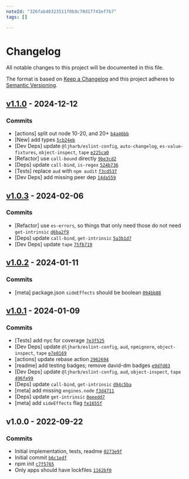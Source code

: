```yaml
---
noteId: "326fab40323511f0b9c70d17743ef7b7"
tags: []

---
```


# Changelog

All notable changes to this project will be documented in this file.

The format is based on [Keep a Changelog](https://keepachangelog.com/en/1.0.0/)
and this project adheres to [Semantic Versioning](https://semver.org/spec/v2.0.0.html).

## [v1.1.0](https://github.com/ljharb/safe-regex-test/compare/v1.0.3...v1.1.0) - 2024-12-12

### Commits

- [actions] split out node 10-20, and 20+ [`b4a46bb`](https://github.com/ljharb/safe-regex-test/commit/b4a46bb30542251df8051aec52561ce2bb162f85)
- [New] add types [`5cb24eb`](https://github.com/ljharb/safe-regex-test/commit/5cb24eb6d074fdae200446e172f1ab485460c34e)
- [Dev Deps] update `@ljharb/eslint-config`, `auto-changelog`, `es-value-fixtures`, `object-inspect`, `tape` [`e225ca0`](https://github.com/ljharb/safe-regex-test/commit/e225ca081b77ea105b5e913a00473066efeb471d)
- [Refactor] use `call-bound` directly [`9be3cd2`](https://github.com/ljharb/safe-regex-test/commit/9be3cd2f390f23c0075ec93e5abdace0ee5d9d9d)
- [Deps] update `call-bind`, `is-regex` [`524b736`](https://github.com/ljharb/safe-regex-test/commit/524b73677e16de9dde27dfb8f30ac4760071bbda)
- [Tests] replace `aud` with `npm audit` [`f3cd537`](https://github.com/ljharb/safe-regex-test/commit/f3cd5379e48152daeb51fdd09e15d3ec74797761)
- [Dev Deps] add missing peer dep [`14da559`](https://github.com/ljharb/safe-regex-test/commit/14da559a0620b99a262ab9610dba13720915360f)

## [v1.0.3](https://github.com/ljharb/safe-regex-test/compare/v1.0.2...v1.0.3) - 2024-02-06

### Commits

- [Refactor] use `es-errors`, so things that only need those do not need `get-intrinsic` [`d6ba2f9`](https://github.com/ljharb/safe-regex-test/commit/d6ba2f948c679c3104ce6d6c897bedff0f1c5b74)
- [Deps] update `call-bind`, `get-intrinsic` [`5a3b1d7`](https://github.com/ljharb/safe-regex-test/commit/5a3b1d755e46f010e6930f15ec30eae023feffd3)
- [Dev Deps] update `tape` [`75fb719`](https://github.com/ljharb/safe-regex-test/commit/75fb71937c5daf1326052c59d6f251f439cd9332)

## [v1.0.2](https://github.com/ljharb/safe-regex-test/compare/v1.0.1...v1.0.2) - 2024-01-11

### Commits

- [meta] package.json `sideEffects` should be boolean [`094bb88`](https://github.com/ljharb/safe-regex-test/commit/094bb88d93ce25e26d20f5badee4e45acf0e3ac5)

## [v1.0.1](https://github.com/ljharb/safe-regex-test/compare/v1.0.0...v1.0.1) - 2024-01-09

### Commits

- [Tests] add nyc for coverage [`7e3f525`](https://github.com/ljharb/safe-regex-test/commit/7e3f5254efdf0979f72492f0e7f52a3a9814591f)
- [Dev Deps] update `@ljharb/eslint-config`, `aud`, `npmignore`, `object-inspect`, `tape` [`e7e0169`](https://github.com/ljharb/safe-regex-test/commit/e7e016949b78602f24debc1185c26f33cc4e9d1b)
- [actions] update rebase action [`2962694`](https://github.com/ljharb/safe-regex-test/commit/2962694bce7ffa278e873911072c11119bb3a608)
- [readme] add testing badges; remove david-dm badges [`e9dfd83`](https://github.com/ljharb/safe-regex-test/commit/e9dfd830655ac702ac7b7947f7076bb524994968)
- [Dev Deps] update `@ljharb/eslint-config`, `aud`, `object-inspect`, `tape` [`496fe99`](https://github.com/ljharb/safe-regex-test/commit/496fe99aa66f20cadb1cf79f6d479b87ae95b620)
- [Deps] update `call-bind`, `get-intrinsic` [`d94c5ba`](https://github.com/ljharb/safe-regex-test/commit/d94c5badd0362df8ff7ced38b50d20550fd629c1)
- [meta] add missing `engines.node` [`f3d4711`](https://github.com/ljharb/safe-regex-test/commit/f3d4711a51b21330e34f5f27e45452fbdb924715)
- [Deps] update `get-intrinsic` [`0eeedd7`](https://github.com/ljharb/safe-regex-test/commit/0eeedd74d0313fab9b0718895c02905f702ecb4d)
- [meta] add `sideEffects` flag [`fe1655f`](https://github.com/ljharb/safe-regex-test/commit/fe1655f16449208d987d9f4b7dafb15564ca80f7)

## v1.0.0 - 2022-09-22

### Commits

- Initial implementation, tests, readme [`0273e9f`](https://github.com/ljharb/safe-regex-test/commit/0273e9f96f4b09df413523f4faacc8ae9ac5e6cb)
- Initial commit [`b6c1edf`](https://github.com/ljharb/safe-regex-test/commit/b6c1edf740e6105fb71c34c1c69fadd837e8f7ab)
- npm init [`c7f5765`](https://github.com/ljharb/safe-regex-test/commit/c7f576580607b16458b5a16e6bfa3b639e49c6bd)
- Only apps should have lockfiles [`1162bf0`](https://github.com/ljharb/safe-regex-test/commit/1162bf011835040f7e2c9936734294b2d98536bf)
